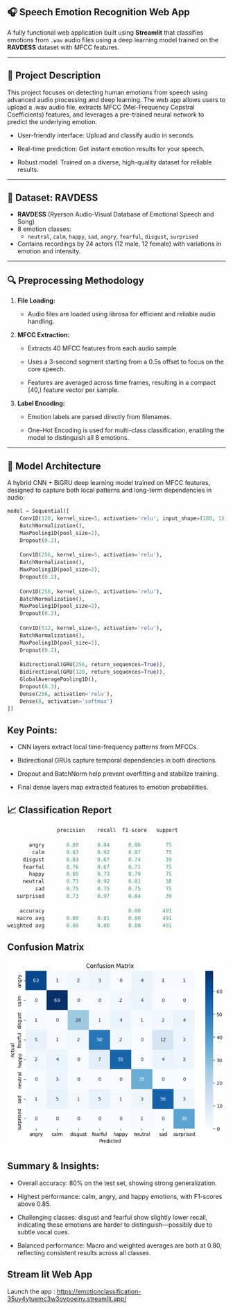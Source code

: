 ## 🎧 Speech Emotion Recognition Web App

A fully functional web application built using **Streamlit** that classifies emotions from `.wav` audio files using a deep learning model trained on the **RAVDESS** dataset with MFCC features.

---

## 📌 Project Description

This project focuses on detecting human emotions from speech using advanced audio processing and deep learning. The web app allows users to upload a .wav audio file, extracts MFCC (Mel-Frequency Cepstral Coefficients) features, and leverages a pre-trained neural network to predict the underlying emotion.

- User-friendly interface: Upload and classify audio in seconds.

- Real-time prediction: Get instant emotion results for your speech.

- Robust model: Trained on a diverse, high-quality dataset for reliable results.

---

## 🧪 Dataset: RAVDESS

- **RAVDESS** (Ryerson Audio-Visual Database of Emotional Speech and Song)  
- 8 emotion classes:  
  - `neutral`, `calm`, `happy`, `sad`, `angry`, `fearful`, `disgust`, `surprised`
- Contains recordings by 24 actors (12 male, 12 female) with variations in emotion and intensity.

---

## 🔍 Preprocessing Methodology

1. **File Loading:**

    - Audio files are loaded using librosa for efficient and reliable audio handling.

2. **MFCC Extraction:**

    - Extracts 40 MFCC features from each audio sample.

    - Uses a 3-second segment starting from a 0.5s offset to focus on the core speech.

    - Features are averaged across time frames, resulting in a compact (40,) feature vector per sample.

3. **Label Encoding:**

    - Emotion labels are parsed directly from filenames.

    - One-Hot Encoding is used for multi-class classification, enabling the model to distinguish all 8 emotions.

---

## 🧠 Model Architecture

A hybrid CNN + BiGRU deep learning model trained on MFCC features, designed to capture both local patterns and long-term dependencies in audio:

```python
model = Sequential([
    Conv1D(128, kernel_size=5, activation='relu', input_shape=(180, 1)),
    BatchNormalization(),
    MaxPooling1D(pool_size=2),
    Dropout(0.2),

    Conv1D(256, kernel_size=5, activation='relu'),
    BatchNormalization(),
    MaxPooling1D(pool_size=2),
    Dropout(0.2),

    Conv1D(256, kernel_size=5, activation='relu'),
    BatchNormalization(),
    MaxPooling1D(pool_size=2),
    Dropout(0.2),

    Conv1D(512, kernel_size=5, activation='relu'),
    BatchNormalization(),
    MaxPooling1D(pool_size=2),
    Dropout(0.2),

    Bidirectional(GRU(256, return_sequences=True)),
    Bidirectional(GRU(128, return_sequences=True)),
    GlobalAveragePooling1D(),
    Dropout(0.3),
    Dense(256, activation='relu'),
    Dense(8, activation='softmax')
])
```
## Key Points:
- CNN layers extract local time-frequency patterns from MFCCs.

- Bidirectional GRUs capture temporal dependencies in both directions.

- Dropout and BatchNorm help prevent overfitting and stabilize training.

- Final dense layers map extracted features to emotion probabilities.

## 📈 Classification Report

```python
                precision    recall  f1-score   support

       angry       0.88      0.84      0.86        75
        calm       0.83      0.92      0.87        75
     disgust       0.84      0.67      0.74        39
     fearful       0.76      0.67      0.71        75
       happy       0.86      0.73      0.79        75
     neutral       0.73      0.92      0.81        38
         sad       0.75      0.75      0.75        75
   surprised       0.73      0.97      0.84        39

    accuracy                           0.80       491
   macro avg       0.80      0.81      0.80       491
weighted avg       0.80      0.80      0.80       491

```
## Confusion Matrix
 ![alt text](image-1.png)

## Summary & Insights:
- Overall accuracy: 80% on the test set, showing strong generalization.

- Highest performance: calm, angry, and happy emotions, with F1-scores above 0.85.

- Challenging classes: disgust and fearful show slightly lower recall, indicating these emotions are harder to distinguish—possibly due to subtle vocal cues.

- Balanced performance: Macro and weighted averages are both at 0.80, reflecting consistent results across all classes.

## Stream lit Web App
Launch the app : https://emotionclassification-35uy4ytuemc3w3ovpoeiny.streamlit.app/